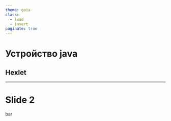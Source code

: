 ```yaml
---
theme: gaia
class:
  - lead
  - invert
paginate: true
---
```


# Устройство java
## Hexlet

---

# Slide 2

bar
